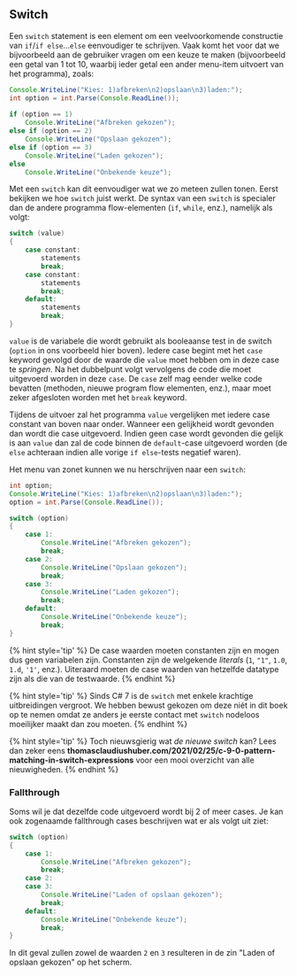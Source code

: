 ## Switch

Een ``switch`` statement is een element om een veelvoorkomende constructie van ``if``/``if else``...``else``  eenvoudiger te schrijven. Vaak komt het voor dat we bijvoorbeeld aan de gebruiker vragen om een keuze te maken (bijvoorbeeld een getal van 1 tot 10, waarbij ieder getal een ander menu-item uitvoert van het programma), zoals:

```java
Console.WriteLine("Kies: 1)afbreken\n2)opslaan\n3)laden:");
int option = int.Parse(Console.ReadLine());
 
if (option == 1)
    Console.WriteLine("Afbreken gekozen");
else if (option == 2)
    Console.WriteLine("Opslaan gekozen");
else if (option == 3)
    Console.WriteLine("Laden gekozen");
else
    Console.WriteLine("Onbekende keuze");
```

Met een ``switch`` kan dit eenvoudiger wat we zo meteen zullen tonen. Eerst bekijken we hoe ``switch`` juist werkt. De syntax van een ``switch`` is  specialer dan de andere programma flow-elementen (``if``, ``while``, enz.), namelijk als volgt:

```java
switch (value)
{
    case constant:
        statements
        break;
    case constant:
        statements
        break;
    default:
        statements
        break;
}
```

``value`` is de variabele die wordt gebruikt als booleaanse test in de switch (``option`` in ons voorbeeld hier boven). Iedere case begint met het ``case`` keyword gevolgd door de waarde die ``value`` moet hebben om in deze case te *springen*. Na het dubbelpunt volgt vervolgens de code die moet uitgevoerd worden in deze ``case``. De ``case`` zelf mag eender welke code bevatten (methoden, nieuwe program flow elementen, enz.), maar moet zeker afgesloten worden met het ``break`` keyword.

Tijdens de uitvoer zal het programma ``value`` vergelijken met iedere case constant van boven naar onder. Wanneer een gelijkheid wordt gevonden dan wordt die case uitgevoerd. Indien geen case wordt gevonden die gelijk is aan ``value`` dan zal de code binnen de ``default``-case uitgevoerd worden (de ``else`` achteraan indien alle vorige ``if else``-tests negatief waren).

Het menu van zonet kunnen we nu herschrijven naar een ``switch``:
```java
int option;
Console.WriteLine("Kies: 1)afbreken\n2)opslaan\n3)laden:");
option = int.Parse(Console.ReadLine());

switch (option)
{
    case 1:
        Console.WriteLine("Afbreken gekozen");
        break;
    case 2:
        Console.WriteLine("Opslaan gekozen");
        break;
    case 3:
        Console.WriteLine("Laden gekozen");
        break;
    default:
        Console.WriteLine("Onbekende keuze");
        break;
}
```

{% hint style='tip' %}
De case waarden moeten constanten zijn en mogen dus geen variabelen zijn. Constanten zijn de welgekende *literals* (``1``, ``"1"``, ``1.0``, ``1.d``, ``'1'``, enz.). Uiteraard moeten de case waarden van hetzelfde datatype zijn als die van de testwaarde.
{% endhint %}

{% hint style='tip' %}
Sinds C# 7 is de ``switch`` met enkele krachtige uitbreidingen vergroot. We hebben bewust gekozen om deze niét in dit boek op te nemen omdat ze anders je eerste contact met ``switch`` nodeloos moeilijker maakt dan zou moeten. 
{% endhint %}


{% hint style='tip' %}
Toch nieuwsgierig wat *de nieuwe switch* kan? Lees dan zeker eens **thomasclaudiushuber.com/2021/02/25/c-9-0-pattern-matching-in-switch-expressions** voor een mooi overzicht van alle nieuwigheden.
{% endhint %}




### Fallthrough

Soms wil je dat dezelfde code uitgevoerd wordt bij 2 of meer cases. Je kan ook zogenaamde fallthrough cases beschrijven wat er als volgt uit ziet:

```java
switch (option)
{
    case 1:
        Console.WriteLine("Afbreken gekozen");
        break;
    case 2:
    case 3:
        Console.WriteLine("Laden of opslaan gekozen");
        break;
    default:
        Console.WriteLine("Onbekende keuze");
        break;
}
```

In dit geval zullen zowel de waarden ``2`` en ``3`` resulteren in de zin "Laden of opslaan gekozen" op het scherm.

